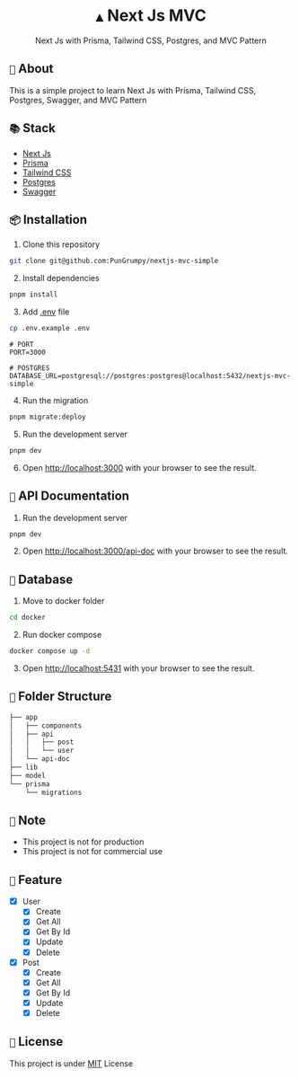 <div align="center">
    <h1><code>▲</code> Next Js MVC</h1>
    <p>Next Js with Prisma, Tailwind CSS, Postgres, and MVC Pattern</p>
</div>

## `📝` About

This is a simple project to learn Next Js with Prisma, Tailwind CSS, Postgres, Swagger, and MVC Pattern

## `📚` Stack

- [Next Js](https://nextjs.org/)
- [Prisma](https://www.prisma.io/)
- [Tailwind CSS](https://tailwindcss.com/)
- [Postgres](https://www.postgresql.org/)
- [Swagger](https://swagger.io/)

## `📦` Installation

1. Clone this repository

```bash
git clone git@github.com:PunGrumpy/nextjs-mvc-simple
```

2. Install dependencies

```bash
pnpm install
```

3. Add [.env](./.env.example) file

```bash
cp .env.example .env
```

```env
# PORT
PORT=3000

# POSTGRES
DATABASE_URL=postgresql://postgres:postgres@localhost:5432/nextjs-mvc-simple
```

4. Run the migration

```bash
pnpm migrate:deploy
```

5. Run the development server

```bash
pnpm dev
```

6. Open [http://localhost:3000](http://localhost:3000) with your browser to see the result.

## `📝` API Documentation

1. Run the development server

```bash
pnpm dev
```

2. Open [http://localhost:3000/api-doc](http://localhost:3000/api-doc) with your browser to see the result.

## `🏢` Database

1. Move to docker folder

```bash
cd docker
```

2. Run docker compose

```bash
docker compose up -d
```

3. Open [http://localhost:5431](http://localhost:5431) with your browser to see the result.

## `📂` Folder Structure

```bash
├── app
│   ├── components
│   ├── api
│   │   ├── post
│   │   └── user
│   └── api-doc
├── lib
├── model
└── prisma
    └── migrations
```

## `📝` Note

- This project is not for production
- This project is not for commercial use

## `📝` Feature

- [x] User
  - [x] Create
  - [x] Get All
  - [x] Get By Id
  - [x] Update
  - [x] Delete
- [x] Post
  - [x] Create
  - [x] Get All
  - [x] Get By Id
  - [x] Update
  - [x] Delete

## `📝` License

This project is under [MIT](LICENSE) License
